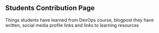 ## Students Contribution Page

Things students have learned from DevOps course, blogpost they have written, social media profile links and links to learning resources
